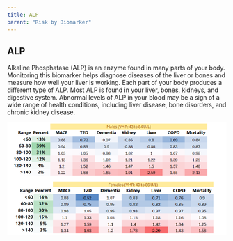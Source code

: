 ```yaml
---
title: ALP
parent: "Risk by Biomarker"
---
```



## ALP


Alkaline Phosphatase (ALP) is an enzyme found in many parts of your body. Monitoring this biomarker helps diagnose diseases of the liver or bones and measure how well your liver is working. Each part of your body produces a different type of ALP. Most ALP is found in your liver, bones, kidneys, and digestive system. Abnormal levels of ALP in your blood may be a sign of a wide range of health conditions, including liver disease, bone disorders, and chronic kidney disease.


![ALPrr](/assets/images/rr_alp.png)




